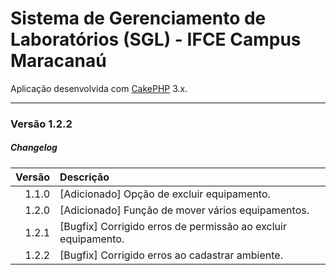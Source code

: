 # Sistema de Gerenciamento de Laboratórios (SGL) - IFCE Campus Maracanaú

Aplicação desenvolvida com [CakePHP](http://cakephp.org) 3.x.

---------------------------------
### Versão 1.2.2

##### <i class="icon-file"></i> Changelog

 Versão  | Descrição 
--------:|:--------------------------------------------------------------
  1.1.0  | [Adicionado] Opção de excluir equipamento.
  1.2.0  | [Adicionado] Função de mover vários equipamentos.
  1.2.1  | [Bugfix] Corrigido erros de permissão ao excluir equipamento.
  1.2.2  | [Bugfix] Corrigido erros ao cadastrar ambiente.
